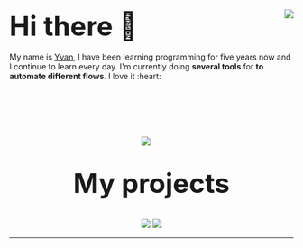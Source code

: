 
<img align="right" src="https://github-readme-stats.vercel.app/api?username=YvanMARTY&show_icons=true&hide_border=true" />
<font size="10">
<b>
Hi there 👋
</b>
</font>
<br />
<br />
My name is <a href="pseudo-dev.tk">Yvan</a>, I have been learning programming for five years now and I continue to learn every day. I'm currently doing <strong>several tools</strong> for <strong>to automate different flows</strong>. I love it :heart:

<p align="center">
	<br />
	<br />
	<br />
	<br />
	<br />
	<a href="https://www.linkedin.com/in/martyyvan/"><img src="http://img.shields.io/badge/Linkedin-Yvan%20MARTY-1DA1F2?style=for-the-badge" /></a>
	&nbsp;&nbsp;&nbsp;&nbsp;
	<br />
	<br />
	<br />
	<font size="10">
		<b>
			My projects
		</b>
	</font>
	<br />
	<br />
	<br />
	<a href="https://github.com/PseudoIllyes/Rem"><img src="https://github-readme-stats.vercel.app/api/pin/?username=PseudoIllyes&repo=rem" /></a>
	<a href="https://github.com/PseudoIllyes/ErazionBot"><img src="https://github-readme-stats.vercel.app/api/pin/?username=PseudoIllyes&repo=ErazionBot" /></a>
</p>

___
